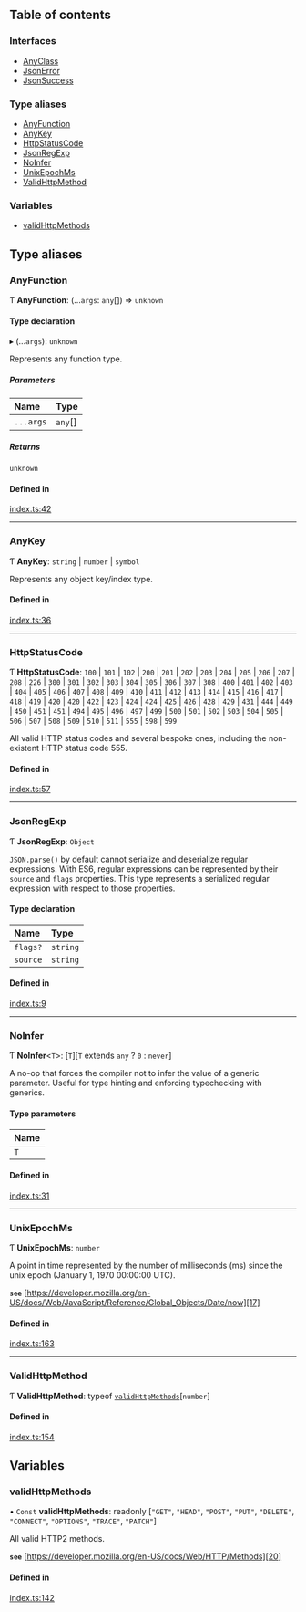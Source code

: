 ## Table of contents

### Interfaces

- [AnyClass][1]
- [JsonError][2]
- [JsonSuccess][3]

### Type aliases

- [AnyFunction][4]
- [AnyKey][5]
- [HttpStatusCode][6]
- [JsonRegExp][7]
- [NoInfer][8]
- [UnixEpochMs][9]
- [ValidHttpMethod][10]

### Variables

- [validHttpMethods][11]

## Type aliases

### AnyFunction

Ƭ **AnyFunction**: (...`args`: `any`\[]) => `unknown`

#### Type declaration

▸ (...`args`): `unknown`

Represents any function type.

##### Parameters

| Name      | Type     |
| :-------- | :------- |
| `...args` | `any`\[] |

##### Returns

`unknown`

#### Defined in

[index.ts:42][12]

---

### AnyKey

Ƭ **AnyKey**: `string` | `number` | `symbol`

Represents any object key/index type.

#### Defined in

[index.ts:36][13]

---

### HttpStatusCode

Ƭ **HttpStatusCode**: `100` | `101` | `102` | `200` | `201` | `202` | `203` |
`204` | `205` | `206` | `207` | `208` | `226` | `300` | `301` | `302` | `303` |
`304` | `305` | `306` | `307` | `308` | `400` | `401` | `402` | `403` | `404` |
`405` | `406` | `407` | `408` | `409` | `410` | `411` | `412` | `413` | `414` |
`415` | `416` | `417` | `418` | `419` | `420` | `420` | `422` | `423` | `424` |
`424` | `425` | `426` | `428` | `429` | `431` | `444` | `449` | `450` | `451` |
`451` | `494` | `495` | `496` | `497` | `499` | `500` | `501` | `502` | `503` |
`504` | `505` | `506` | `507` | `508` | `509` | `510` | `511` | `555` | `598` |
`599`

All valid HTTP status codes and several bespoke ones, including the non-existent
HTTP status code 555.

#### Defined in

[index.ts:57][14]

---

### JsonRegExp

Ƭ **JsonRegExp**: `Object`

`JSON.parse()` by default cannot serialize and deserialize regular expressions.
With ES6, regular expressions can be represented by their `source` and `flags`
properties. This type represents a serialized regular expression with respect to
those properties.

#### Type declaration

| Name     | Type     |
| :------- | :------- |
| `flags?` | `string` |
| `source` | `string` |

#### Defined in

[index.ts:9][15]

---

### NoInfer

Ƭ **NoInfer**<`T`>: \[`T`]\[`T` extends `any` ? `0` : `never`]

A no-op that forces the compiler not to infer the value of a generic parameter.
Useful for type hinting and enforcing typechecking with generics.

#### Type parameters

| Name |
| :--- |
| `T`  |

#### Defined in

[index.ts:31][16]

---

### UnixEpochMs

Ƭ **UnixEpochMs**: `number`

A point in time represented by the number of milliseconds (ms) since the unix
epoch (January 1, 1970 00:00:00 UTC).

**`see`**
[https://developer.mozilla.org/en-US/docs/Web/JavaScript/Reference/Global_Objects/Date/now][17]

#### Defined in

[index.ts:163][18]

---

### ValidHttpMethod

Ƭ **ValidHttpMethod**: typeof [`validHttpMethods`][11]\[`number`]

#### Defined in

[index.ts:154][19]

## Variables

### validHttpMethods

• `Const` **validHttpMethods**: readonly \[`"GET"`, `"HEAD"`, `"POST"`, `"PUT"`,
`"DELETE"`, `"CONNECT"`, `"OPTIONS"`, `"TRACE"`, `"PATCH"`]

All valid HTTP2 methods.

**`see`** [https://developer.mozilla.org/en-US/docs/Web/HTTP/Methods][20]

#### Defined in

[index.ts:142][21]

[1]: interfaces/AnyClass.md
[2]: interfaces/JsonError.md
[3]: interfaces/JsonSuccess.md
[4]: README.md#anyfunction
[5]: README.md#anykey
[6]: README.md#httpstatuscode
[7]: README.md#jsonregexp
[8]: README.md#noinfer
[9]: README.md#unixepochms
[10]: README.md#validhttpmethod
[11]: README.md#validhttpmethods
[12]:
  https://github.com/Xunnamius/typescript-utils/blob/bfaab1b/packages/types/src/index.ts#L42
[13]:
  https://github.com/Xunnamius/typescript-utils/blob/bfaab1b/packages/types/src/index.ts#L36
[14]:
  https://github.com/Xunnamius/typescript-utils/blob/bfaab1b/packages/types/src/index.ts#L57
[15]:
  https://github.com/Xunnamius/typescript-utils/blob/bfaab1b/packages/types/src/index.ts#L9
[16]:
  https://github.com/Xunnamius/typescript-utils/blob/bfaab1b/packages/types/src/index.ts#L31
[17]:
  https://developer.mozilla.org/en-US/docs/Web/JavaScript/Reference/Global_Objects/Date/now
[18]:
  https://github.com/Xunnamius/typescript-utils/blob/bfaab1b/packages/types/src/index.ts#L163
[19]:
  https://github.com/Xunnamius/typescript-utils/blob/bfaab1b/packages/types/src/index.ts#L154
[20]: https://developer.mozilla.org/en-US/docs/Web/HTTP/Methods
[21]:
  https://github.com/Xunnamius/typescript-utils/blob/bfaab1b/packages/types/src/index.ts#L142
